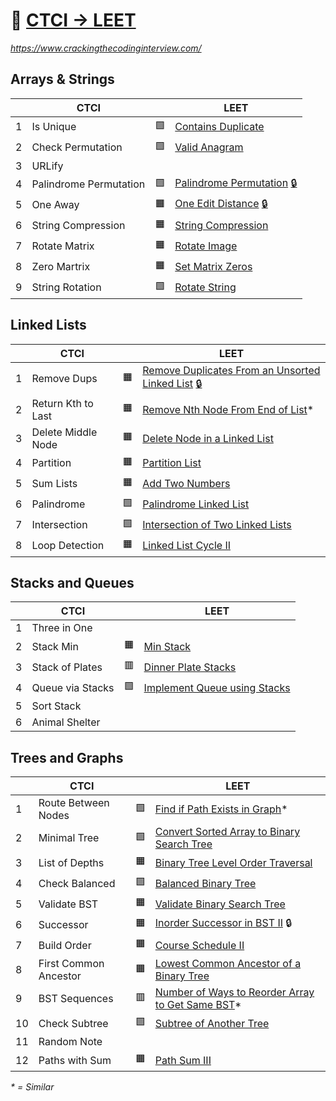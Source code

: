 📗 [CTCI -> LEET](https://leetcode.com/discuss/post/1152824/cracking-the-coding-interview-6th-editio-97nm/)
=================

_https://www.crackingthecodinginterview.com/_


Arrays & Strings
----------------

|    | CTCI                   |    | LEET 
|----|------------------------|----|-----
|  1 | Is Unique              | 🟩 | [Contains Duplicate](https://leetcode.com/problems/contains-duplicate/)
|  2 | Check Permutation      | 🟩 | [Valid Anagram](https://leetcode.com/problems/valid-anagram/)
|  3 | URLify                 | 
|  4 | Palindrome Permutation | 🟩 | [Palindrome Permutation](https://leetcode.com/problems/palindrome-permutation/) [🔒](https://leetcode.ca/2016-08-22-266-Palindrome-Permutation/)
|  5 | One Away               | 🟧 | [One Edit Distance](https://leetcode.com/problems/one-edit-distance/) [🔒](https://leetcode.ca/2016-05-09-161-One-Edit-Distance/)
|  6 | String Compression     | 🟧 | [String Compression](https://leetcode.com/problems/string-compression/)
|  7 | Rotate Matrix          | 🟧 | [Rotate Image](https://leetcode.com/problems/rotate-image/)
|  8 | Zero Martrix           | 🟧 | [Set Matrix Zeros](https://leetcode.com/problems/set-matrix-zeroes/)
|  9 | String Rotation        | 🟩 | [Rotate String](https://leetcode.com/problems/rotate-string/)


Linked Lists
------------

|    | CTCI                   |    | LEET
|----|------------------------|----|-----
|  1 | Remove Dups            | 🟧 | [Remove Duplicates From an Unsorted Linked List](https://leetcode.com/problems/remove-duplicates-from-an-unsorted-linked-list/) [🔒](https://leetcode.ca/2020-12-09-1836-Remove-Duplicates-From-an-Unsorted-Linked-List/)
|  2 | Return Kth to Last     | 🟧 | [Remove Nth Node From End of List](https://leetcode.com/problems/remove-nth-node-from-end-of-list/)*
|  3 | Delete Middle Node     | 🟧 | [Delete Node in a Linked List](https://leetcode.com/problems/delete-node-in-a-linked-list/)
|  4 | Partition              | 🟧 | [Partition List](https://leetcode.com/problems/partition-list/)
|  5 | Sum Lists              | 🟧 | [Add Two Numbers](https://leetcode.com/problems/add-two-numbers/)
|  6 | Palindrome             | 🟩 | [Palindrome Linked List](https://leetcode.com/problems/palindrome-linked-list/)
|  7 | Intersection           | 🟩 | [Intersection of Two Linked Lists](https://leetcode.com/problems/intersection-of-two-linked-lists/)
|  8 | Loop Detection         | 🟧 | [Linked List Cycle II](https://leetcode.com/problems/linked-list-cycle-ii/)


Stacks and Queues
-----------------

|    | CTCI                  |    | LEET
|----|-----------------------|----|-----
|  1 | Three in One          |    |
|  2 | Stack Min             | 🟧 | [Min Stack](https://leetcode.com/problems/min-stack/)
|  3 | Stack of Plates       | 🟥 | [Dinner Plate Stacks](https://leetcode.com/problems/dinner-plate-stacks/)
|  4 | Queue via Stacks      | 🟩 | [Implement Queue using Stacks](https://leetcode.com/problems/implement-queue-using-stacks/)
|  5 | Sort Stack            |    |
|  6 | Animal Shelter        |    |


Trees and Graphs
----------------

|    | CTCI                  |    | LEET
|----|-----------------------|----|-----
|  1 | Route Between Nodes   | 🟩 | [Find if Path Exists in Graph](https://leetcode.com/problems/find-if-path-exists-in-graph/)*
|  2 | Minimal Tree          | 🟩 | [Convert Sorted Array to Binary Search Tree](https://leetcode.com/problems/convert-sorted-array-to-binary-search-tree/)
|  3 | List of Depths        | 🟧 | [Binary Tree Level Order Traversal](https://leetcode.com/problems/binary-tree-level-order-traversal/)
|  4 | Check Balanced        | 🟩 | [Balanced Binary Tree](https://leetcode.com/problems/balanced-binary-tree/)
|  5 | Validate BST          | 🟧 | [Validate Binary Search Tree](https://leetcode.com/problems/validate-binary-search-tree/)
|  6 | Successor             | 🟧 | [Inorder Successor in BST II](https://leetcode.com/problems/inorder-successor-in-bst-ii/) 🔒
|  7 | Build Order           | 🟧 | [Course Schedule II](https://leetcode.com/problems/course-schedule-ii/)
|  8 | First Common Ancestor | 🟧 | [Lowest Common Ancestor of a Binary Tree](https://leetcode.com/problems/lowest-common-ancestor-of-a-binary-tree/)
|  9 | BST Sequences         | 🟥 | [Number of Ways to Reorder Array to Get Same BST](https://leetcode.com/problems/number-of-ways-to-reorder-array-to-get-same-bst/)*
| 10 | Check Subtree         | 🟩 | [Subtree of Another Tree](https://leetcode.com/problems/subtree-of-another-tree/)
| 11 | Random Note           |    |
| 12 | Paths with Sum        | 🟧 | [Path Sum III](https://leetcode.com/problems/path-sum-iii/)


_* = Similar_
